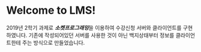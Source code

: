 # Welcome to LMS!

2019년 2학기 과제로 ***소켓프로그래밍***을 이용하여 수강신청 서버와 클라이언트를 구현하였니다.
기존에 작성되어있던 서버를 사용한 것이 아닌 백지상태부터 정보를 클라이언트한테 주는 방식으로 만들었습니다.
